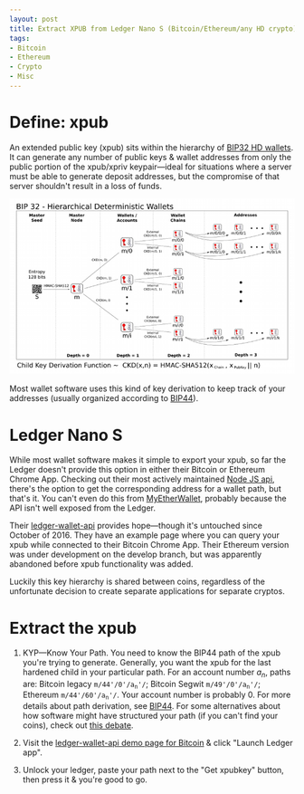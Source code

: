 ```yaml
---
layout: post
title: Extract XPUB from Ledger Nano S (Bitcoin/Ethereum/any HD crypto)
tags:
- Bitcoin
- Ethereum
- Crypto
- Misc
---
```


# Define: xpub
An extended public key (xpub) sits within the hierarchy of [BIP32 HD wallets](https://github.com/bitcoin/bips/blob/master/bip-0032.mediawiki). It can generate any number of public keys & wallet addresses from only the public portion of the xpub/xpriv keypair—ideal for situations where a server must be able to generate deposit addresses, but the compromise of that server shouldn't result in a loss of funds.

![HD wallet diagram](/static/img/bip32.png)

Most wallet software uses this kind of key derivation to keep track of your addresses (usually organized according to [BIP44](https://github.com/bitcoin/bips/blob/master/bip-0044.mediawiki)).

# Ledger Nano S
While most wallet software makes it simple to export your xpub, so far the Ledger doesn't provide this option in either their Bitcoin or Ethereum Chrome App. Checking out their most actively maintained [Node JS api](https://github.com/LedgerHQ/ledger-node-js-api/blob/77e3a1aba1f7ec7572b6752fb475aa0d3cb88efc/src/ledger-btc.js), there's the option to get the corresponding address for a wallet path, but that's it. You can't even do this from [MyEtherWallet](https://www.myetherwallet.com/), probably because the API isn't well exposed from the Ledger.

Their [ledger-wallet-api](https://github.com/LedgerHQ/ledger-wallet-api) provides hope—though it's untouched since October of 2016. They have an example page where you can query your xpub while connected to their Bitcoin Chrome App. Their Ethereum version was under development on the develop branch, but was apparently abandoned before xpub functionality was added.

Luckily this key hierarchy is shared between coins, regardless of the unfortunate decision to create separate applications for separate cryptos.


# Extract the xpub
1. KYP—Know Your Path. You need to know the BIP44 path of the xpub you're trying to generate. Generally, you want the xpub for the last hardened child in your particular path. For an account number *a<sub>n</sub>*, paths are: Bitcoin legacy <code>m/44'/0'/a<sub>n</sub>'/</code>; Bitcoin Segwit <code>m/49'/0'/a<sub>n</sub>'/</code>; Ethereum <code>m/44'/60'/a<sub>n</sub>'/</code>. Your account number is probably 0. For more details about path derivation, see [BIP44](https://github.com/bitcoin/bips/blob/master/bip-0044.mediawiki). For some alternatives about how software might have structured your path (if you can't find your coins), check out [this debate](https://github.com/ethereum/EIPs/issues/84).

2. Visit the [ledger-wallet-api demo page for Bitcoin](https://www.ledgerwallet.com/api/demo.html) & click "Launch Ledger app".

3. Unlock your ledger, paste your path next to the "Get xpubkey" button, then press it & you're good to go.
